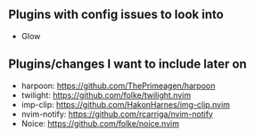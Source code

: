 ## Plugins with config issues to look into

 - Glow


## Plugins/changes I want to include later on

 - harpoon: https://github.com/ThePrimeagen/harpoon
 - twilight: https://github.com/folke/twilight.nvim
 - imp-clip: https://github.com/HakonHarnes/img-clip.nvim
 - nvim-notify: https://github.com/rcarriga/nvim-notify
 - Noice: https://github.com/folke/noice.nvim
